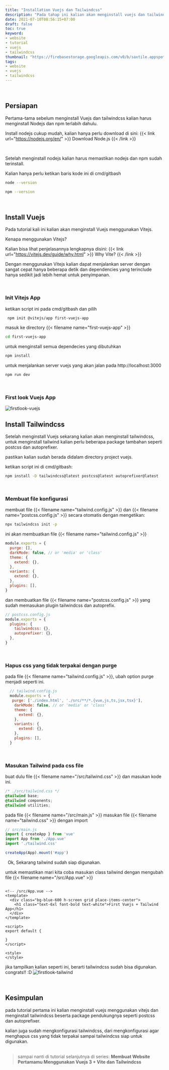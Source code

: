 ```yaml
---
title: "Installation Vuejs dan Tailwindcss"
description: "Pada tahap ini kalian akan menginstall vuejs dan tailwindcss dengan melakukan setup keseluruhan stuff stuff sampai website dapat ditampilkan."
date: 2021-07-10T08:56:15+07:00
draft: false
toc: true
keyword:
- website
- tutorial
- vuejs
- tailwindcss
thumbnail: "https://firebasestorage.googleapis.com/v0/b/saxtile.appspot.com/o/68eV1uG7dtXIzJ3lNqNphaT23op1%2FInstallation%20Tailwindcss%20jit%20m.png?alt=media&token=61d3848f-2710-45f5-8f0c-6cd6d646ae30"
tags:
- website
- vuejs
- tailwindcss
---
```


<br/>

## Persiapan
Pertama-tama sebelum menginstall Vuejs dan tailwindcss kalian harus menginstall Nodejs dan npm terlabih dahulu.

Install nodejs cukup mudah, kalian hanya perlu download di sini:
{{< link url="https://nodejs.org/en/" >}}
  Download Node.js
{{< /link >}}

<br/>

Setelah menginstall nodejs kalian harus memastikan nodejs dan npm sudah terinstall.

Kalian hanya perlu ketikan baris kode ini di cmd/gitbash
```bash
node --version
```
```bash
npm --version
```

<br />

## Install Vuejs

Pada tutorial kali ini kalian akan menginstall Vuejs menggunakan Vitejs.

Kenapa menggunakan Vitejs?

Kalian bisa lihat penjelasannya lengkapnya disini:
{{< link url="https://vitejs.dev/guide/why.html" >}}
  Why Vite?
{{< /link >}}

Dengan menggunakan Vitejs kalian dapat menjalankan server dengan sangat cepat hanya beberapa detik dan dependencies yang terinclude hanya sedikit jadi lebih hemat untuk penyimpanan.

&nbsp;
### Init Vitejs App

ketikan script ini pada cmd/gitbash dan pilih 
```bash
 npm init @vitejs/app first-vuejs-app
```

masuk ke directory {{< filename name="first-vuejs-app" >}}
```bash
cd first-vuejs-app
```

untuk menginstall semua dependecies yang dibutuhkan
```bash
npm install
```

untuk menjalankan server vuejs yang akan jalan pada <span class="underline">http://localhost:3000</span>
```bash
npm run dev
```

&nbsp;
### First look Vuejs App
![firstlook-vuejs](/content/firstlook-vuejs-app.png)


## Install Tailwindcss
Setelah menginstall Vuejs sekarang kalian akan menginstall tailwindcss, untuk menginstall tailwind kalian perlu beberapa package tambahan seperti postcss dan autoprefixer.

pastikan kalian sudah berada didalam directory project vuejs.

ketikan script ini di cmd/gitbash:
```bash
npm install -D tailwindcss@latest postcss@latest autoprefixer@latest
```

&nbsp;
### Membuat file konfigurasi

membuat file {{< filename name="tailwind.config.js" >}} dan {{< filename name="postcss.config.js" >}} secara otomatis dengan mengetikan:
```bash
npx tailwindcss init -p
```

ini akan membuatkan file {{< filename name="tailwind.config.js" >}}
```javascript
module.exports = {
  purge: [],
  darkMode: false, // or 'media' or 'class'
  theme: {
    extend: {},
  },
  variants: {
    extend: {},
  },
  plugins: [],
}
```

dan membuatkan file {{< filename name="postcss.config.js" >}} yang sudah memasukan plugin tailwindcss dan autoprefix.
```javascript
// postcss.config.js
module.exports = {
  plugins: {
    tailwindcss: {},
    autoprefixer: {},
  },
}
```

&nbsp;
### Hapus css yang tidak terpakai dengan purge

pada file {{< filename name="tailwind.config.js" >}}, ubah option purge menjadi seperti ini.


```javascript {hl_lines=[3]}
  // tailwind.config.js
  module.exports = {
   purge: ['./index.html', './src/**/*.{vue,js,ts,jsx,tsx}'],
    darkMode: false, // or 'media' or 'class'
    theme: {
      extend: {},
    },
    variants: {
      extend: {},
    },
    plugins: [],
  } 
```  

&nbsp;
### Masukan Tailwind pada css file

buat dulu file {{< filename name="/src/tailwind.css" >}} dan masukan kode ini.
```css
/* ./src/tailwind.css */
@tailwind base;
@tailwind components;
@tailwind utilities;
```

pada file {{< filename name="/src/main.js" >}} masukan file {{< filename name="tailwind.css" >}} dengan import
```javascript
// src/main.js
import { createApp } from 'vue'
import App from './App.vue'
import './tailwind.css'

createApp(App).mount('#app')
```

&nbsp;
Ok, Sekarang tailwind sudah siap digunakan.

untuk memastikan mari kita coba masukan class tailwind dengan mengubah file {{< filename name="/src/App.vue" >}}

```vue

<!-- /src/App.vue --> 
<template>
  <div class="bg-blue-600 h-screen grid place-items-center">
    <h1 class="text-6xl font-bold text-white">First Vuejs + Tailwind App</h1>
  </div>
</template>

<script>
export default {

}
</script>

<style>
</style>

```

jika tampilkan kalian seperti ini, berarti tailwindcss sudah bisa digunakan. congrats!! :D
![firstlook-tailwind](/content/firstlook-tailwind.png)

&nbsp;
## Kesimpulan
pada tutorial pertama ini kalian menginstall vuejs menggunakan vitejs dan menginstall tailwindcss beserta package pendukungnya seperti postcss dan autoprefixer.

kalian juga sudah mengkonfigurasi tailwindcss, dari mengkonfigurasi agar menghapus css yang tidak terpakai sampai tailwindcss siap untuk digunakan.
\
&nbsp;
>sampai nanti di tutorial selanjutnya di series:
> **Membuat Website Pertamamu Menggunakan Vuejs 3 + Vite dan Tailwindcss**
